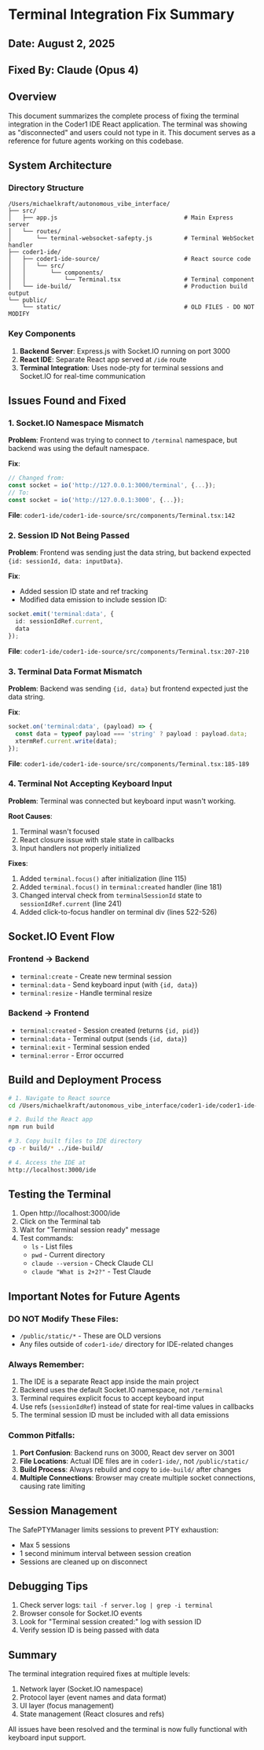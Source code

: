 # Terminal Integration Fix Summary

## Date: August 2, 2025
## Fixed By: Claude (Opus 4)

## Overview
This document summarizes the complete process of fixing the terminal integration in the Coder1 IDE React application. The terminal was showing as "disconnected" and users could not type in it. This document serves as a reference for future agents working on this codebase.

## System Architecture

### Directory Structure
```
/Users/michaelkraft/autonomous_vibe_interface/
├── src/
│   ├── app.js                                    # Main Express server
│   └── routes/
│       └── terminal-websocket-safepty.js         # Terminal WebSocket handler
├── coder1-ide/
│   ├── coder1-ide-source/                        # React source code
│   │   └── src/
│   │       └── components/
│   │           └── Terminal.tsx                  # Terminal component
│   └── ide-build/                                # Production build output
└── public/
    └── static/                                   # OLD FILES - DO NOT MODIFY
```

### Key Components
1. **Backend Server**: Express.js with Socket.IO running on port 3000
2. **React IDE**: Separate React app served at `/ide` route
3. **Terminal Integration**: Uses node-pty for terminal sessions and Socket.IO for real-time communication

## Issues Found and Fixed

### 1. Socket.IO Namespace Mismatch
**Problem**: Frontend was trying to connect to `/terminal` namespace, but backend was using the default namespace.

**Fix**:
```typescript
// Changed from:
const socket = io('http://127.0.0.1:3000/terminal', {...});
// To:
const socket = io('http://127.0.0.1:3000', {...});
```
**File**: `coder1-ide/coder1-ide-source/src/components/Terminal.tsx:142`

### 2. Session ID Not Being Passed
**Problem**: Frontend was sending just the data string, but backend expected `{id: sessionId, data: inputData}`.

**Fix**: 
- Added session ID state and ref tracking
- Modified data emission to include session ID:
```typescript
socket.emit('terminal:data', { 
  id: sessionIdRef.current, 
  data 
});
```
**File**: `coder1-ide/coder1-ide-source/src/components/Terminal.tsx:207-210`

### 3. Terminal Data Format Mismatch
**Problem**: Backend was sending `{id, data}` but frontend expected just the data string.

**Fix**:
```typescript
socket.on('terminal:data', (payload) => {
  const data = typeof payload === 'string' ? payload : payload.data;
  xtermRef.current.write(data);
});
```
**File**: `coder1-ide/coder1-ide-source/src/components/Terminal.tsx:185-189`

### 4. Terminal Not Accepting Keyboard Input
**Problem**: Terminal was connected but keyboard input wasn't working.

**Root Causes**:
1. Terminal wasn't focused
2. React closure issue with stale state in callbacks
3. Input handlers not properly initialized

**Fixes**:
1. Added `terminal.focus()` after initialization (line 115)
2. Added `terminal.focus()` in `terminal:created` handler (line 181)
3. Changed interval check from `terminalSessionId` state to `sessionIdRef.current` (line 241)
4. Added click-to-focus handler on terminal div (lines 522-526)

## Socket.IO Event Flow

### Frontend → Backend
- `terminal:create` - Create new terminal session
- `terminal:data` - Send keyboard input (with `{id, data}`)
- `terminal:resize` - Handle terminal resize

### Backend → Frontend
- `terminal:created` - Session created (returns `{id, pid}`)
- `terminal:data` - Terminal output (sends `{id, data}`)
- `terminal:exit` - Terminal session ended
- `terminal:error` - Error occurred

## Build and Deployment Process

```bash
# 1. Navigate to React source
cd /Users/michaelkraft/autonomous_vibe_interface/coder1-ide/coder1-ide-source

# 2. Build the React app
npm run build

# 3. Copy built files to IDE directory
cp -r build/* ../ide-build/

# 4. Access the IDE at
http://localhost:3000/ide
```

## Testing the Terminal

1. Open http://localhost:3000/ide
2. Click on the Terminal tab
3. Wait for "Terminal session ready" message
4. Test commands:
   - `ls` - List files
   - `pwd` - Current directory
   - `claude --version` - Check Claude CLI
   - `claude "What is 2+2?"` - Test Claude

## Important Notes for Future Agents

### DO NOT Modify These Files:
- `/public/static/*` - These are OLD versions
- Any files outside of `coder1-ide/` directory for IDE-related changes

### Always Remember:
1. The IDE is a separate React app inside the main project
2. Backend uses the default Socket.IO namespace, not `/terminal`
3. Terminal requires explicit focus to accept keyboard input
4. Use refs (`sessionIdRef`) instead of state for real-time values in callbacks
5. The terminal session ID must be included with all data emissions

### Common Pitfalls:
1. **Port Confusion**: Backend runs on 3000, React dev server on 3001
2. **File Locations**: Actual IDE files are in `coder1-ide/`, not `/public/static/`
3. **Build Process**: Always rebuild and copy to `ide-build/` after changes
4. **Multiple Connections**: Browser may create multiple socket connections, causing rate limiting

## Session Management

The SafePTYManager limits sessions to prevent PTY exhaustion:
- Max 5 sessions
- 1 second minimum interval between session creation
- Sessions are cleaned up on disconnect

## Debugging Tips

1. Check server logs: `tail -f server.log | grep -i terminal`
2. Browser console for Socket.IO events
3. Look for "Terminal session created:" log with session ID
4. Verify session ID is being passed with data

## Summary

The terminal integration required fixes at multiple levels:
1. Network layer (Socket.IO namespace)
2. Protocol layer (event names and data format)
3. UI layer (focus management)
4. State management (React closures and refs)

All issues have been resolved and the terminal is now fully functional with keyboard input support.